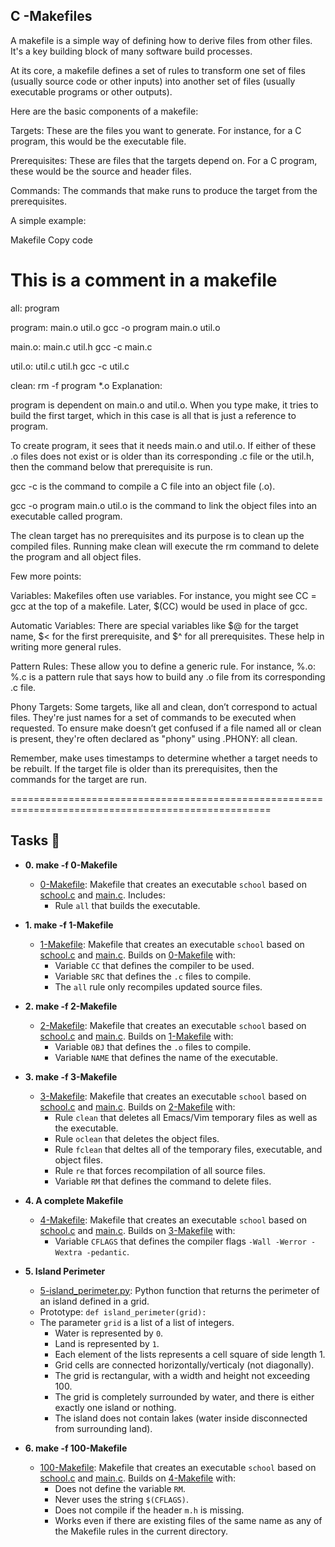 ## C -Makefiles

A makefile is a simple way of defining how to derive files from other files. It's a key building block of many software build processes.

At its core, a makefile defines a set of rules to transform one set of files (usually source code or other inputs) into another set of files (usually executable programs or other outputs).

Here are the basic components of a makefile:

Targets: These are the files you want to generate. For instance, for a C program, this would be the executable file.

Prerequisites: These are files that the targets depend on. For a C program, these would be the source and header files.

Commands: The commands that make runs to produce the target from the prerequisites.

A simple example:

Makefile
Copy code
# This is a comment in a makefile

all: program

program: main.o util.o
    gcc -o program main.o util.o

main.o: main.c util.h
    gcc -c main.c

util.o: util.c util.h
    gcc -c util.c

clean:
    rm -f program *.o
Explanation:

program is dependent on main.o and util.o. When you type make, it tries to build the first target, which in this case is all that is just a reference to program.

To create program, it sees that it needs main.o and util.o. If either of these .o files does not exist or is older than its corresponding .c file or the util.h, then the command below that prerequisite is run.

gcc -c is the command to compile a C file into an object file (.o).

gcc -o program main.o util.o is the command to link the object files into an executable called program.

The clean target has no prerequisites and its purpose is to clean up the compiled files. Running make clean will execute the rm command to delete the program and all object files.

Few more points:

Variables: Makefiles often use variables. For instance, you might see CC = gcc at the top of a makefile. Later, $(CC) would be used in place of gcc.

Automatic Variables: There are special variables like $@ for the target name, $< for the first prerequisite, and $^ for all prerequisites. These help in writing more general rules.

Pattern Rules: These allow you to define a generic rule. For instance, %.o: %.c is a pattern rule that says how to build any .o file from its corresponding .c file.

Phony Targets: Some targets, like all and clean, don’t correspond to actual files. They're just names for a set of commands to be executed when requested. To ensure make doesn’t get confused if a file named all or clean is present, they're often declared as "phony" using .PHONY: all clean.

Remember, make uses timestamps to determine whether a target needs to be rebuilt. If the target file is older than its prerequisites, then the commands for the target are run.

===================================================================================================

## Tasks :page_with_curl:

* **0. make -f 0-Makefile**
  * [0-Makefile](./0-Makefile): Makefile that creates an executable `school` based on
  [school.c](./school.c) and [main.c](./main.c). Includes:
    * Rule `all` that builds the executable.

* **1. make -f 1-Makefile**
  * [1-Makefile](./1-Makefile): Makefile that creates an executable `school` based on
  [school.c](./school.c) and [main.c](./main.c). Builds on [0-Makefile](./0-Makefile)
  with:
    * Variable `CC` that defines the compiler to be used.
    * Variable `SRC` that defines the `.c` files to compile.
    * The `all` rule only recompiles updated source files.

* **2. make -f 2-Makefile**
  * [2-Makefile](./2-Makefile): Makefile that creates an executable `school` based on
  [school.c](./school.c) and [main.c](./main.c). Builds on [1-Makefile](./1-Makefile)
  with:
    * Variable `OBJ` that defines the `.o` files to compile.
    * Variable `NAME` that defines the name of the executable.

* **3. make -f 3-Makefile**
  * [3-Makefile](./3-Makefile): Makefile that creates an executable `school` based on
  [school.c](./school.c) and [main.c](./main.c). Builds on [2-Makefile](./2-Makefile)
  with:
    * Rule `clean` that deletes all Emacs/Vim temporary files as well as the
    executable.
    * Rule `oclean` that deletes the object files.
    * Rule `fclean` that deltes all of the temporary files, executable, and
    object files.
    * Rule `re` that forces recompilation of all source files.
    * Variable `RM` that defines the command to delete files.

* **4. A complete Makefile**
  * [4-Makefile](./4-Makefile): Makefile that creates an executable `school` based on
  [school.c](./school.c) and [main.c](./main.c). Builds on [3-Makefile](./3-Makefile)
  with:
    * Variable `CFLAGS` that defines the compiler flags `-Wall -Werror -Wextra
    -pedantic`.

* **5. Island Perimeter**
  * [5-island_perimeter.py](./5-island_perimeter.py): Python function that returns the
  perimeter of an island defined in a grid.
  * Prototype: `def island_perimeter(grid):`
  * The parameter `grid` is a list of a list of integers.
    * Water is represented by `0`.
    * Land is represented by `1`.
    * Each element of the lists represents a cell square of side length 1.
    * Grid cells are connected horizontally/verticaly (not diagonally).
    * The grid is rectangular, with a width and height not exceeding 100.
    * The grid is completely surrounded by water, and there is either exactly
    one island or nothing.
    * The island does not contain lakes (water inside disconnected from
    surrounding land).

* **6. make -f 100-Makefile**
  * [100-Makefile](./100-Makefile): Makefile that creates an executable `school` based on
  [school.c](./school.c) and [main.c](./main.c). Builds on [4-Makefile](./4-Makefile)
  with:
    * Does not define the variable `RM`.
    * Never uses the string `$(CFLAGS)`.
    * Does not compile if the header `m.h` is missing.
    * Works even if there are existing files of the same name as any of the
    Makefile rules in the current directory.
